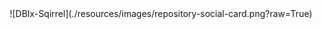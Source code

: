 <div align="center">
![DBIx-Sqirrel](./resources/images/repository-social-card.png?raw=True)
</div>

